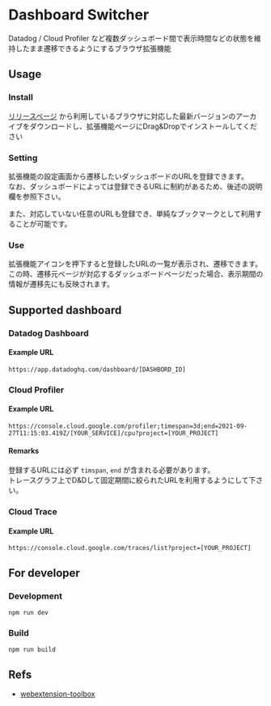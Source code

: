 # Dashboard Switcher

Datadog / Cloud Profiler など複数ダッシュボード間で表示時間などの状態を維持したまま遷移できるようにするブラウザ拡張機能

## Usage

### Install

[リリースページ](https://github.com/mokemoko/dashboard-switcher/releases) から利用しているブラウザに対応した最新バージョンのアーカイブをダウンロードし、拡張機能ページにDrag&Dropでインストールしてください

### Setting

拡張機能の設定画面から遷移したいダッシュボードのURLを登録できます。  
なお、ダッシュボードによっては登録できるURLに制約があるため、後述の説明欄を参照下さい。  

また、対応していない任意のURLも登録でき、単純なブックマークとして利用することが可能です。

### Use

拡張機能アイコンを押下すると登録したURLの一覧が表示され、遷移できます。  
この時、遷移元ページが対応するダッシュボードページだった場合、表示期間の情報が遷移先にも反映されます。

## Supported dashboard

### Datadog Dashboard

#### Example URL
    https://app.datadoghq.com/dashboard/[DASHBORD_ID]

### Cloud Profiler

#### Example URL
    https://console.cloud.google.com/profiler;timespan=3d;end=2021-09-27T11:15:03.419Z/[YOUR_SERVICE]/cpu?project=[YOUR_PROJECT]

#### Remarks
登録するURLには必ず `timspan`, `end` が含まれる必要があります。  
トレースグラフ上でD&Dして固定期間に絞られたURLを利用するようにして下さい。

### Cloud Trace

#### Example URL
    https://console.cloud.google.com/traces/list?project=[YOUR_PROJECT]

## For developer

### Development

    npm run dev

### Build

    npm run build

## Refs

* [webextension-toolbox](https://github.com/HaNdTriX/webextension-toolbox)
